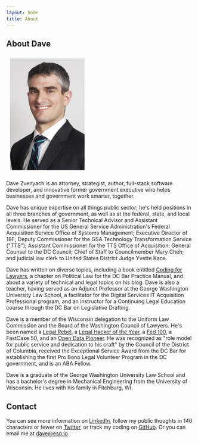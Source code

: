 ```yaml
---
layout: home
title: About
---
```


## About Dave

<img src="/assets/images/Zvenyach.jpg" class=".visible-sm img-circle pull-right" width="200" style="padding:10px" />


Dave Zvenyach is an attorney, strategist, author, full-stack software developer, and innovative former government executive who helps businesses and government work smarter, together.

Dave has unique expertise on all things public sector; he's held positions in all three branches of government, as well as at the federal, state, and local levels. He served as a Senior Technical Advisor and Assistant Commissioner for the US General Service Administration's Federal Acquisition Service Office of Systems Management; Executive Director of 18F; Deputy Commissioner for the GSA Technology Transformation Service ("TTS"); Assistant Commissioner for the TTS Office of Acquisition; General Counsel to the DC Council; Chief of Staff to Councilmember Mary Cheh; and judicial law clerk to United States District Judge Yvette Kane.

Dave has written on diverse topics, including a book entitled [Coding for Lawyers](https://codingforlawyers.com), a chapter on Political Law for the DC Bar Practice Manual, and about a variety of technical and legal topics on his blog. Dave is also a teacher, having served as an Adjunct Professor at the George Washington University Law School, a facilitator for the Digital Services IT Acquisition Professional program, and an instructor for a Continuing Legal Education course through the DC Bar on Legislative Drafting.

Dave is a member of the Wisconsin delegation to the Uniform Law Commission and the Board of the Washington Council of Lawyers.
He's been named a [Legal Rebel](http://www.abajournal.com/legalrebels/article/v_david_zvenyach_profile/), a [Legal Hacker of the Year](http://dclegalhackers.org/blog/2015/01/06/the2014lehackiewinners.html), a [Fed 100](https://fcw.com/articles/2017/03/30/fed100-zvenyach-david.aspx), a FastCase 50, and an [Open Data Pioneer](https://usopendata.org/2014/12/17/zvenyach/). He was recognized as "role model for public service and dedication to his craft" by the Council of the District of Columbia, received the Exceptional Service Award from the DC Bar for establishing the first Pro Bono Legal Volunteer Program in the DC government, and is an ABA Fellow.

Dave is a graduate of the George Washington University Law School and has a bachelor's degree in Mechanical Engineering from the University of Wisconsin. He lives with his family in Fitchburg, WI.

## Contact

You can see more information on [LinkedIn](https://www.linkedin.com/in/vdavez/), follow my public thoughts in 140 characters or fewer on [Twitter](https://twitter.com/vdavez), or track my coding on [GitHub](https://github.com/vzvenyach). Or you can email me at [dave@esq.io](mailto:dave@esq.io).
